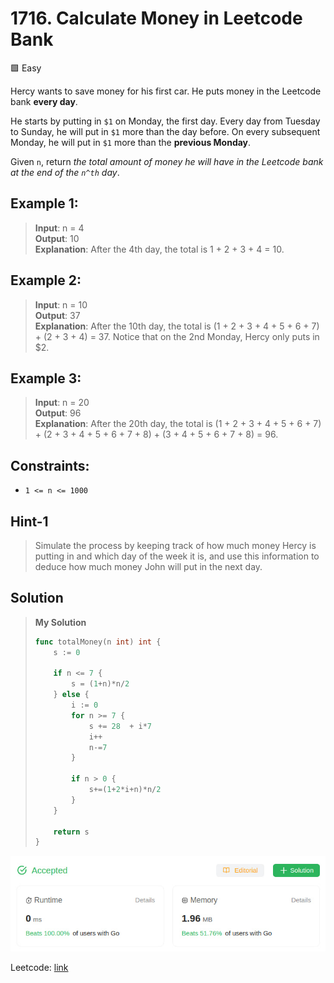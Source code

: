 # 1716. Calculate Money in Leetcode Bank
🟩 Easy

Hercy wants to save money for his first car. He puts money in the Leetcode bank **every day**.

He starts by putting in `$1` on Monday, the first day. Every day from Tuesday to Sunday, he will put in `$1` more than the day before. On every subsequent Monday, he will put in `$1` more than the **previous Monday**.

Given `n`, return *the total amount of money he will have in the Leetcode bank at the end of the `n^th` day*.

## Example 1:
> **Input**: n = 4 \
> **Output**: 10 \
> **Explanation**: After the 4th day, the total is 1 + 2 + 3 + 4 = 10.

## Example 2:
> **Input**: n = 10 \
> **Output**: 37 \
> **Explanation**: After the 10th day, the total is (1 + 2 + 3 + 4 + 5 + 6 + 7) + (2 + 3 + 4) = 37. Notice that on the 2nd Monday, Hercy only puts in $2.

## Example 3:
> **Input**: n = 20 \
> **Output**: 96 \
> **Explanation**: After the 20th day, the total is (1 + 2 + 3 + 4 + 5 + 6 + 7) + (2 + 3 + 4 + 5 + 6 + 7 + 8) + (3 + 4 + 5 + 6 + 7 + 8) = 96.

## Constraints:
* `1 <= n <= 1000`

## Hint-1
> Simulate the process by keeping track of how much money Hercy is putting in and which day of the week it is, and use this information to deduce how much money John will put in the next day.

## Solution
> **My Solution**
> ```go
> func totalMoney(n int) int {
>     s := 0
> 
>     if n <= 7 {
>         s = (1+n)*n/2
>     } else {
>         i := 0 
>         for n >= 7 {
>             s += 28  + i*7
>             i++
>             n-=7
>         }
> 
>         if n > 0 {
>             s+=(1+2*i+n)*n/2
>         }
>     }
> 
>     return s
> }
> ```

![result](1716.png)

Leetcode: [link](https://leetcode.com/problems/calculate-money-in-leetcode-bank/description/)